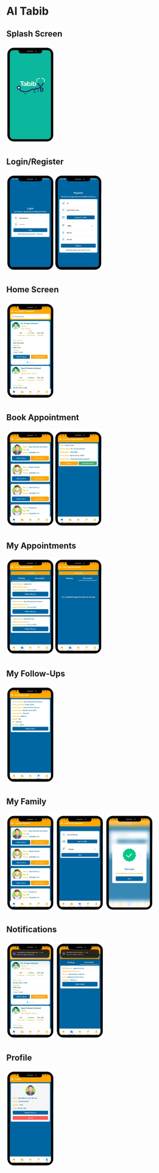 # Al Tabib

## Splash Screen

<img src="https://github.com/Syed-Anas-Ahmed/Al-Tabib-Development/raw/main/screenshots/splash.png" width="25%" alt="Al Tabib Splash Screen">

## Login/Register

<img src="https://github.com/Syed-Anas-Ahmed/Al-Tabib-Development/blob/main/screenshots/Login.png" width="25%" alt="Al Tabib Login"><img src="https://github.com/Syed-Anas-Ahmed/Al-Tabib-Development/blob/main/screenshots/register.png" width="25%" alt="Splash Screen">

## Home Screen

<img src="https://github.com/Syed-Anas-Ahmed/Al-Tabib-Development/blob/main/screenshots/homescreen.png" width="25%" alt="Al Tabib Home Screen">

## Book Appointment

<img src="https://github.com/Syed-Anas-Ahmed/Al-Tabib-Development/blob/main/screenshots/book%202.png" width="25%" alt="Al Tabib Book Appointment 1"><img src="https://github.com/Syed-Anas-Ahmed/Al-Tabib-Development/blob/main/screenshots/book%203.png" width="25%" alt="Al Tabib Book Appointment 2">


## My Appointments

<img src="https://github.com/Syed-Anas-Ahmed/Al-Tabib-Development/blob/main/screenshots/my%20apps%201.png" width="25%" alt="Al Tabib My Appointments 1"><img src="https://github.com/Syed-Anas-Ahmed/Al-Tabib-Development/blob/main/screenshots/my%20apps%202.png" width="25%" alt="Al Tabib My Appointments 2">

## My Follow-Ups

<img src="https://github.com/Syed-Anas-Ahmed/Al-Tabib-Development/blob/main/screenshots/followups.png" width="25%" alt="Al Tabib Follow-Ups">

## My Family

<img src="https://github.com/Syed-Anas-Ahmed/Al-Tabib-Development/blob/main/screenshots/book%202.png" width="25%" alt="Al Tabib Family 1">
<img src="https://github.com/Syed-Anas-Ahmed/Al-Tabib-Development/blob/main/screenshots/add%20family.png" width="25%" alt="Al Tabib Family 2">
<img src="https://github.com/Syed-Anas-Ahmed/Al-Tabib-Development/blob/main/screenshots/success%20familt.png" width="25%" alt="Al Tabib Family 3">

## Notifications

<img src="https://github.com/Syed-Anas-Ahmed/Al-Tabib-Development/blob/main/screenshots/notifications%201.png" width="25%" alt="Al Tabib Notifications 1">
<img src="https://github.com/Syed-Anas-Ahmed/Al-Tabib-Development/blob/main/screenshots/notifications%202.png" width="25%" alt="Al Tabib Notifications 2">

## Profile

<img src="https://github.com/Syed-Anas-Ahmed/Al-Tabib-Development/blob/main/screenshots/profile.png" width="25%" alt="Al Tabib Profile">
